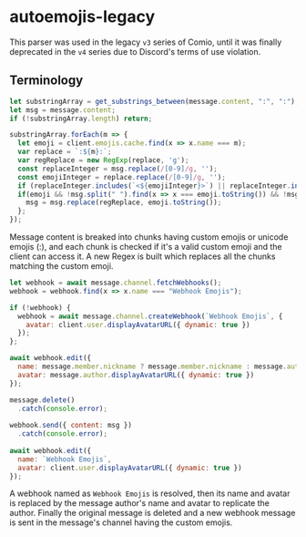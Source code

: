 # autoemojis-legacy
This parser was used in the legacy `v3` series of Comio, until it was finally deprecated in the `v4` series due to Discord's terms of use violation.

## Terminology

```js
let substringArray = get_substrings_between(message.content, ":", ":");
let msg = message.content;
if (!substringArray.length) return;

substringArray.forEach(m => {
  let emoji = client.emojis.cache.find(x => x.name === m);
  var replace = `:${m}:`;
  var regReplace = new RegExp(replace, 'g');
  const replaceInteger = msg.replace(/[0-9]/g, '');
  const emojiInteger = replace.replace(/[0-9]/g, '');
  if (replaceInteger.includes(`<${emojiInteger}>`) || replaceInteger.includes(`<a${emojiInteger}>`)) return;
  if(emoji && !msg.split(" ").find(x => x === emoji.toString()) && !msg.includes(`<${replace}${emoji.id}>`) && !msg.includes(`<a${replace}${emoji.id}>`)) {
    msg = msg.replace(regReplace, emoji.toString());
  };
});
```
Message content is breaked into chunks having custom emojis or unicode emojis (:), and each chunk is checked if it's a valid custom emoji and the client can access it. A new Regex is built which replaces all the chunks matching the custom emoji.
```js
let webhook = await message.channel.fetchWebhooks();
webhook = webhook.find(x => x.name === "Webhook Emojis");

if (!webhook) {
  webhook = await message.channel.createWebhook(`Webhook Emojis`, {
    avatar: client.user.displayAvatarURL({ dynamic: true })
  });
};

await webhook.edit({
  name: message.member.nickname ? message.member.nickname : message.author.username,
  avatar: message.author.displayAvatarURL({ dynamic: true })
});

message.delete()
  .catch(console.error);
  
webhook.send({ content: msg })
  .catch(console.error);
  
await webhook.edit({
  name: `Webhook Emojis`,
  avatar: client.user.displayAvatarURL({ dynamic: true })
});
```
A webhook named as `Webhook Emojis` is resolved, then its name and avatar is replaced by the message author's name and avatar to replicate the author. Finally the original message is deleted and a new webhook message is sent in the message's channel having the custom emojis.
